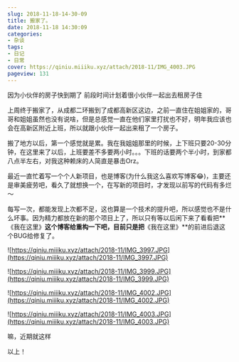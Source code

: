 ```yaml
---
slug: 2018-11-18-14-30-09
title: 搬家了。
date: 2018-11-18 14:30:09
categories:
- 杂谈
tags:
- 日记
- 日常
cover: https://qiniu.miiiku.xyz/attach/2018-11/IMG_4003.JPG
pageview: 131
---
```


因为小伙伴的房子快到期了 前段时间计划着很小伙伴一起出去租房子住

上周终于搬家了，从成都二环搬到了成都高新区这边，之前一直住在姐姐家的，哥哥和姐姐虽然也没有说啥，但是总感觉一直在他们家里打扰也不好，明年我应该也会在高新区附近上班，所以就跟小伙伴一起出来租了一个房子。

搬了地方以后，第一个感觉就是累。我在我姐姐那里的时候，上下班只要20-30分钟，在这里来了以后，上班要差不多要两小时。。。下班的话要两个半小时，到家都八点半左右，对我这种赖床的人简直是暴击Orz。

最近一直忙着写一个个人新项目，也是博客(为什么我这么喜欢写博客😂)，主要还是审美疲劳吧，看久了就想换一个，在写新的项目时，才发现以前写的代码有多烂～

每写一次，都能发现上次都不足，这也算是一个技术的提升吧，所以感觉也不是什么坏事。因为精力都放在新的那个项目上了，所以只有等以后闲下来了看看把**《我在这里》**这个博客给重构一下吧，目前只是把**《我在这里》**的前进后退这个BUG给修复了。

![https://qiniu.miiiku.xyz/attach/2018-11/IMG_3997.JPG](https://qiniu.miiiku.xyz/attach/2018-11/IMG_3997.JPG)

![https://qiniu.miiiku.xyz/attach/2018-11/IMG_3999.JPG](https://qiniu.miiiku.xyz/attach/2018-11/IMG_3999.JPG)

![https://qiniu.miiiku.xyz/attach/2018-11/IMG_4002.JPG](https://qiniu.miiiku.xyz/attach/2018-11/IMG_4002.JPG)

![https://qiniu.miiiku.xyz/attach/2018-11/IMG_4003.JPG](https://qiniu.miiiku.xyz/attach/2018-11/IMG_4003.JPG)

嘛，近期就这样

以上！




